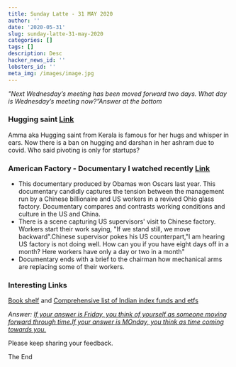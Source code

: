 ```yaml
---
title: Sunday Latte - 31 MAY 2020
author: ''
date: '2020-05-31'
slug: sunday-latte-31-may-2020
categories: []
tags: []
description: Desc
hacker_news_id: ''
lobsters_id: ''
meta_img: /images/image.jpg
---
```


*"Next Wednesday’s meeting has been moved forward two days. What day is Wednesday’s meeting now?”Answer at the bottom*


### Hugging saint [Link](https://mumbaimirror.indiatimes.com/others/sunday-read/hold-that-thought/articleshow/75924579.cms) 
Amma aka Hugging saint from Kerala is famous for her hugs and whisper in ears. Now there is a ban on hugging and darshan in her ashram due to covid.
Who said pivoting is only for startups?


### American Factory - Documentary I watched recently [Link](https://www.netflix.com/watch/81090071)
+ This documentary produced by Obamas won Oscars last year. This documentary candidly captures the tension between the management run by a Chinese billionaire and US workers in a revived Ohio glass factory. Documentary compares and contrasts working conditions and culture in the US and China. 
+ There is a scene capturing US supervisors' visit to Chinese factory. Workers start their work saying, "If we stand still, we move backward".Chinese supervisor pokes his US counterpart,"I am hearing US factory is not doing well. How can you if you have eight days off in a month? Here workers have only a day or two in a month"
+ Documentary ends with a brief to the chairman how mechanical arms are replacing some of their workers.

### Interesting Links
[Book shelf](https://jasonevanish.com/bookshelf/) and [Comprehensive list of Indian index funds and etfs](https://docs.google.com/spreadsheets/d/e/2PACX-1vTNzVEa3-yGqK2AEri-drmF_miBIpH8DwW1infiLgzmi0lU8uqeyzRQ81lbuuZ_GWqH0ZT6LR3Yfrli/pubhtml?gid=1871542133&single=true) 


*Answer: [If your answer is Friday, you think of yourself as someone moving forward through time.If your answer is MOnday, you think as time coming towards you.](https://www.bbc.com/future/article/20200520-why-lockdown-life-feels-like-its-going-faster)*

Please keep sharing your feedback.

The End
